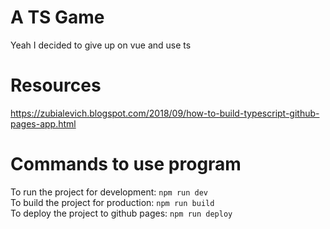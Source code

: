 # A TS Game
Yeah I decided to give up on vue and use ts<br>

# Resources
https://zubialevich.blogspot.com/2018/09/how-to-build-typescript-github-pages-app.html

# Commands to use program
To run the project for development: `npm run dev`<br>
To build the project for production: `npm run build`<br>
To deploy the project to github pages: `npm run deploy`<br>